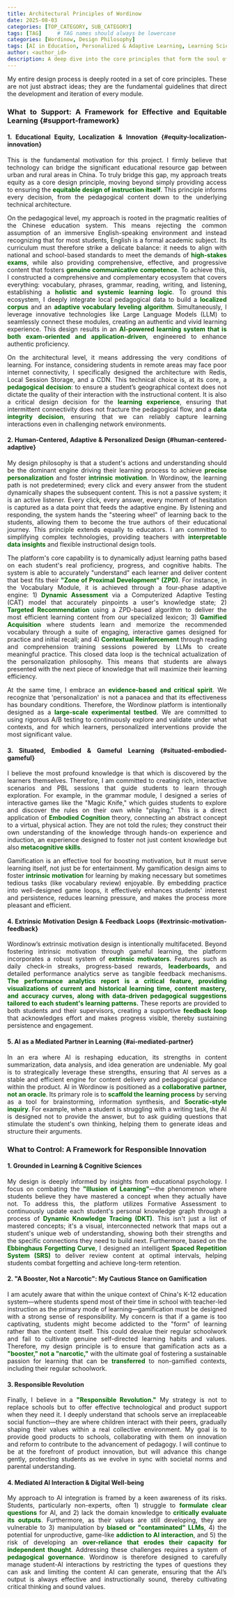 ```yaml
---
title: Architectural Principles of Wordinow
date: 2025-08-03
categories: [TOP_CATEGORY, SUB_CATEGORY]
tags: [TAG]     # TAG names should always be lowercase
categories: [Wordinow, Design Philosophy]
tags: [AI in Education, Personalized & Adaptive Learning, Learning Sciences, Educational Equity, Generative AI, Gamification, Localized Corpus Construction, Pedagogical Governance of AI]
author: <author_id>        
description: A deep dive into the core principles that form the soul of Wordinow, guiding its mission to deliver a truly equitable, personalized, and responsible learning experience for every student.
---
```

<div style="text-align: justify;">

<p>My entire design process is deeply rooted in a set of core principles. These are not just abstract ideas; they are the fundamental guidelines that direct the development and iteration of every module.</p>

### What to Support: A Framework for Effective and Equitable Learning {#support-framework}

#### 1. Educational Equity, Localization & Innovation {#equity-localization-innovation}

<p>This is the fundamental motivation for this project. I firmly believe that technology can bridge the significant educational resource gap between urban and rural areas in China. To truly bridge this gap, my approach treats equity as a core design principle, moving beyond simply providing access to ensuring the <strong style="color: #006400;">equitable design of instruction itself</strong>. This principle informs every decision, from the pedagogical content down to the underlying technical architecture.</p>

<p>On the pedagogical level, my approach is rooted in the pragmatic realities of the Chinese education system. This means rejecting the common assumption of an immersive English-speaking environment and instead recognizing that for most students, English is a formal academic subject. Its curriculum must therefore strike a delicate balance: it needs to align with national and school-based standards to meet the demands of <strong style="color: #006400;">high-stakes exams</strong>, while also providing comprehensive, effective, and progressive content that fosters <strong style="color: #006400;">genuine communicative competence</strong>. To achieve this, I constructed a comprehensive and complementary ecosystem that covers everything: vocabulary, phrases, grammar, reading, writing, and listening, establishing a <strong style="color: #006400;">holistic and systemic learning logic</strong>. To ground this ecosystem, I deeply integrate local pedagogical data to build a <strong style="color: #006400;">localized corpus</strong> and an <strong style="color: #006400;">adaptive vocabulary leveling algorithm</strong>. Simultaneously, I leverage innovative technologies like Large Language Models (LLM) to seamlessly connect these modules, creating an authentic and vivid learning experience. This design results in an <strong style="color: #006400;">AI-powered learning system that is both exam-oriented and application-driven</strong>, engineered to enhance authentic proficiency.</p>

<p>On the architectural level, it means addressing the very conditions of learning. For instance, considering students in remote areas may face poor internet connectivity, I specifically designed the architecture with Redis, Local Session Storage, and a CDN. This technical choice is, at its core, a <strong style="color: #006400;">pedagogical decision</strong>: to ensure a student’s geographical context does not dictate the quality of their interaction with the instructional content. It is also a critical design decision for the <strong style="color: #006400;">learning experience</strong>, ensuring that intermittent connectivity does not fracture the pedagogical flow, and a <strong style="color: #006400;">data integrity decision</strong>, ensuring that we can reliably capture learning interactions even in challenging network environments.</p>

#### 2. Human-Centered, Adaptive & Personalized Design {#human-centered-adaptive}

<p>My design philosophy is that a student's actions and understanding should be the dominant engine driving their learning process to achieve <strong style="color: #006400;">precise personalization</strong> and foster <strong style="color: #006400;">intrinsic motivation</strong>. In Wordinow, the learning path is not predetermined; every click and every answer from the student dynamically shapes the subsequent content. This is not a passive system; it is an active listener. Every click, every answer, every moment of hesitation is captured as a data point that feeds the adaptive engine. By listening and responding, the system hands the "steering wheel" of learning back to the students, allowing them to become the true authors of their educational journey. This principle extends equally to educators. I am committed to simplifying complex technologies, providing teachers with <strong style="color: #006400;">interpretable data insights</strong> and flexible instructional design tools.</p>

<p>The platform's core capability is to dynamically adjust learning paths based on each student's real proficiency, progress, and cognitive habits. The system is able to accurately "understand" each learner and deliver content that best fits their <strong style="color: #006400;">"Zone of Proximal Development" (ZPD)</strong>. For instance, in the Vocabulary Module, it is achieved through a four-phase adaptive engine: 1) <strong style="color: #006400;">Dynamic Assessment</strong> via a Computerized Adaptive Testing (CAT) model that accurately pinpoints a user's knowledge state; 2) <strong style="color: #006400;">Targeted Recommendation</strong> using a ZPD-based algorithm to deliver the most efficient learning content from our specialized lexicon; 3) <strong style="color: #006400;">Gamified Acquisition</strong> where students learn and memorize the recommended vocabulary through a suite of engaging, interactive games designed for practice and initial recall; and 4) <strong style="color: #006400;">Contextual Reinforcement</strong> through reading and comprehension training sessions powered by LLMs to create meaningful practice. This closed data loop is the technical actualization of the personalization philosophy. This means that students are always presented with the next piece of knowledge that will maximize their learning efficiency.</p>

<p>At the same time, I embrace an <strong style="color: #006400;">evidence-based and critical spirit</strong>. We recognize that 'personalization' is not a panacea and that its effectiveness has boundary conditions. Therefore, the Wordinow platform is intentionally designed as a <strong style="color: #006400;">large-scale experimental testbed</strong>. We are committed to using rigorous A/B testing to continuously explore and validate under what contexts, and for which learners, personalized interventions provide the most significant value.</p>

#### 3. Situated, Embodied & Gameful Learning {#situated-embodied-gameful}
<p>I believe the most profound knowledge is that which is discovered by the learners themselves. Therefore, I am committed to creating rich, interactive scenarios and PBL sessions that guide students to learn through exploration. For example, in the grammar module, I designed a series of interactive games like the "Magic Knife," which guides students to explore and discover the rules on their own while "playing." This is a direct application of <strong style="color: #006400;">Embodied Cognition</strong> theory, connecting an abstract concept to a virtual, physical action. They are not told the rules; they construct their own understanding of the knowledge through hands-on experience and induction, an experience designed to foster not just content knowledge but also <strong style="color: #006400;">metacognitive skills</strong>.</p>

<p>Gamification is an effective tool for boosting motivation, but it must serve learning itself, not just be for entertainment. My gamification design aims to foster <strong style="color: #006400;">intrinsic motivation</strong> for learning by making necessary but sometimes tedious tasks (like vocabulary review) enjoyable. By embedding practice into well-designed game loops, it effectively enhances students' interest and persistence, reduces learning pressure, and makes the process more pleasant and efficient.</p>

#### 4. Extrinsic Motivation Design & Feedback Loops {#extrinsic-motivation-feedback}
<p>Wordinow’s extrinsic motivation design is intentionally multifaceted. Beyond fostering intrinsic motivation through gameful learning, the platform incorporates a robust system of <strong style="color: #006400;">extrinsic motivators</strong>. Features such as daily check-in streaks, progress-based rewards, <strong style="color: #006400;">leaderboards,</strong> and detailed performance analytics serve as tangible feedback mechanisms. <strong style="color: #006400;">The performance analytics report is a critical feature, providing visualizations of current and historical learning time, content mastery, and accuracy curves, along with data-driven pedagogical suggestions tailored to each student's learning patterns.</strong> These reports are provided to both students and their supervisors, creating a supportive <strong style="color: #006400;">feedback loop</strong> that acknowledges effort and makes progress visible, thereby sustaining persistence and engagement.</p>

#### 5. AI as a Mediated Partner in Learning {#ai-mediated-partner}
<p>In an era where AI is reshaping education, its strengths in content summarization, data analysis, and idea generation are undeniable. My goal is to strategically leverage these strengths, ensuring that AI serves as a stable and efficient engine for content delivery and pedagogical guidance within the product. AI in Wordinow is positioned as a <strong style="color: #006400;">collaborative partner, not an oracle</strong>. Its primary role is to <strong style="color: #006400;">scaffold the learning process</strong> by serving as a tool for brainstorming, information synthesis, and <strong style="color: #006400;">Socratic-style inquiry</strong>. For example, when a student is struggling with a writing task, the AI is designed not to provide the answer, but to ask guiding questions that stimulate the student's own thinking, helping them to generate ideas and structure their arguments.</p>

<h3>What to Control: A Framework for Responsible Innovation</h3>

<h4>1. Grounded in Learning & Cognitive Sciences</h4>
<p>My design is deeply informed by insights from educational psychology. I focus on combating the <strong style="color: #006400;">"Illusion of Learning"</strong>—the phenomenon where students believe they have mastered a concept when they actually have not. To address this, the platform utilizes Formative Assessment to continuously update each student's personal knowledge graph through a process of <strong style="color: #006400;">Dynamic Knowledge Tracing (DKT)</strong>. This isn't just a list of mastered concepts; it's a visual, interconnected network that maps out a student's unique web of understanding, showing both their strengths and the specific connections they need to build next. Furthermore, based on the <strong style="color: #006400;">Ebbinghaus Forgetting Curve</strong>, I designed an intelligent <strong style="color: #006400;">Spaced Repetition System (SRS)</strong> to deliver review content at optimal intervals, helping students combat forgetting and achieve long-term retention.</p>

<h4>2. "A Booster, Not a Narcotic": My Cautious Stance on Gamification</h4>
<p>I am acutely aware that within the unique context of China's K-12 education system—where students spend most of their time in school with teacher-led instruction as the primary mode of learning—gamification must be designed with a strong sense of responsibility. My concern is that if a game is too captivating, students might become addicted to the "form" of learning rather than the content itself. This could devalue their regular schoolwork and fail to cultivate genuine self-directed learning habits and values. Therefore, my design principle is to ensure that gamification acts as a <strong style="color: #006400;">"booster," not a "narcotic,"</strong> with the ultimate goal of fostering a sustainable passion for learning that can be <strong style="color: #006400;">transferred</strong> to non-gamified contexts, including their regular schoolwork.</p>

<h4>3. Responsible Revolution</h4>
<p>Finally, I believe in a <strong style="color: #006400;">"Responsible Revolution."</strong> My strategy is not to replace schools but to offer effective technological and product support when they need it. I deeply understand that schools serve an irreplaceable social function—they are where children interact with their peers, gradually shaping their values within a real collective environment. My goal is to provide good products to schools, collaborating with them on innovation and reform to contribute to the advancement of pedagogy. I will continue to be at the forefront of product innovation, but will advance this change gently, protecting students as we evolve in sync with societal norms and parental understanding.</p>

<h4>4. Mediated AI Interaction & Digital Well-being</h4>
<p>My approach to AI integration is framed by a keen awareness of its risks. Students, particularly non-experts, often 1) struggle to <strong style="color: #006400;">formulate clear questions</strong> for AI, and 2) lack the domain knowledge to <strong style="color: #006400;">critically evaluate its outputs</strong>. Furthermore, as their values are still developing, they are vulnerable to 3) manipulation by <strong style="color: #006400;">biased or "contaminated" LLMs</strong>, 4) the potential for unproductive, game-like <strong style="color: #006400;">addiction to AI interaction</strong>, and 5) the risk of developing an <strong style="color: #006400;">over-reliance that erodes their capacity for independent thought</strong>. Addressing these challenges requires a system of <strong style="color: #006400;">pedagogical governance</strong>. Wordinow is therefore designed to carefully manage student-AI interactions by restricting the types of questions they can ask and limiting the content AI can generate, ensuring that the AI’s output is always effective and instructionally sound, thereby cultivating critical thinking and sound values.</p>

</div>

